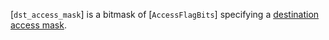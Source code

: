 [`dst_access_mask`] is a bitmask of [`AccessFlagBits`] specifying a
[destination access mask](https://www.khronos.org/registry/vulkan/specs/1.3-extensions/html/vkspec.html#synchronization-access-masks).